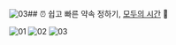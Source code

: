 ![03](https://github.com/user-attachments/assets/074e0932-a4ef-4d6a-afc1-0ca19e7def2b)## ⏰ 쉽고 빠른 약속 정하기, [모두의 시간](https://modutime.site) 🐰



![01](https://github.com/user-attachments/assets/657842c3-c946-4e87-b56c-f79781c238d0)
![02](https://github.com/user-attachments/assets/f2fce268-daf0-4aa5-bccb-2883183a1995)
![03](https://github.com/user-attachments/assets/fbd0c4e9-fddb-45f2-b84c-e2583d22431e)
